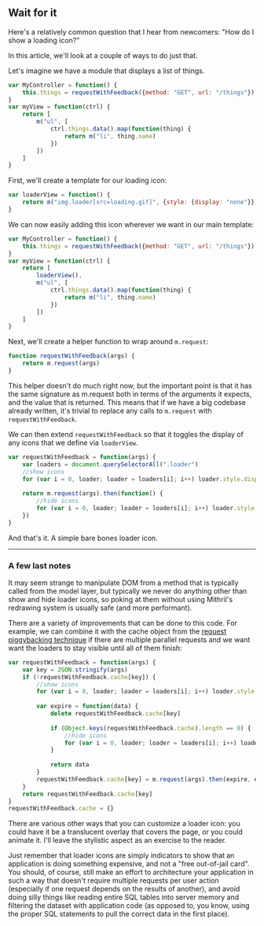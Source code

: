 ## Wait for it

Here's a relatively common question that I hear from newcomers: "How do I show a loading icon?"

In this article, we'll look at a couple of ways to do just that.

Let's imagine we have a module that displays a list of things.

```javascript
var MyController = function() {
	this.things = requestWithFeedback({method: "GET", url: "/things"})
}
var myView = function(ctrl) {
	return [
		m("ul", [
			ctrl.things.data().map(function(thing) {
				return m("li", thing.name)
			})
		])
	]
}
```

First, we'll create a template for our loading icon:

```javascript
var loaderView = function() {
	return m("img.loader[src=loading.gif]", {style: {display: "none"}})
}
```

We can now easily adding this icon wherever we want in our main template:

```javascript
var MyController = function() {
	this.things = requestWithFeedback({method: "GET", url: "/things"})
}
var myView = function(ctrl) {
	return [
		loaderView(),
		m("ul", [
			ctrl.things.data().map(function(thing) {
				return m("li", thing.name)
			})
		])
	]
}
```

Next, we'll create a helper function to wrap around `m.request`:

```javascript
function requestWithFeedback(args) {
	return m.request(args)
}
```

This helper doesn't do much right now, but the important point is that it has the same signature as m.request both in terms of the arguments it expects, and the value that is returned. This means that if we have a big codebase already written, it's trivial to replace any calls to `m.request` with `requestWithFeedback`.

We can then extend `requestWithFeedback` so that it toggles the display of any icons that we define via `loaderView`.

```javascript
var requestWithFeedback = function(args) {
	var loaders = document.querySelectorAll(".loader")
	//show icons
	for (var i = 0, loader; loader = loaders[i]; i++) loader.style.display = "block"
	
	return m.request(args).then(function() {
		//hide icons
		for (var i = 0, loader; loader = loaders[i]; i++) loader.style.display = "none"
	})
}
```

And that's it. A simple bare bones loader icon.

---

### A few last notes

It may seem strange to manipulate DOM from a method that is typically called from the model layer, but typically we never do anything other than show and hide loader icons, so poking at them without using Mithril's redrawing system is usually safe (and more performant).

There are a variety of improvements that can be done to this code. For example, we can combine it with the cache object from the [request piggybacking technique](piggybacking-requests-in-a-widgety-world.html) if there are multiple parallel requests and we want want the loaders to stay visible until all of them finish:

```javascript
var requestWithFeedback = function(args) {
	var key = JSON.stringify(args)
	if (!requestWithFeedback.cache[key]) {
		//show icons
		for (var i = 0, loader; loader = loaders[i]; i++) loader.style.display = "block"
		
		var expire = function(data) {
			delete requestWithFeedback.cache[key]
			
			if (Object.keys(requestWithFeedback.cache).length == 0) {
				//hide icons
				for (var i = 0, loader; loader = loaders[i]; i++) loader.style.display = "none"
			}
			
			return data
		}
		requestWithFeedback.cache[key] = m.request(args).then(expire, expire)
	}
	return requestWithFeedback.cache[key]
}
requestWithFeedback.cache = {}
```

There are various other ways that you can customize a loader icon: you could have it be a translucent overlay that covers the page, or you could animate it. I'll leave the stylistic aspect as an exercise to the reader.

Just remember that loader icons are simply indicators to show that an application is doing something expensive, and not a "free out-of-jail card". You should, of course, still make an effort to architecture your application in such a way that doesn't require multiple requests per user action (especially if one request depends on the results of another), and avoid doing silly things like reading entire SQL tables into server memory and filtering the dataset with application code (as opposed to, you know, using the proper SQL statements to pull the correct data in the first place).